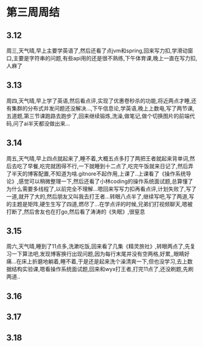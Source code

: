# 第三周周结
## 3.12
  周三,天气晴,早上主要学英语了,然后还看了点jvm和spring,回来写力扣,学滑动窗口,主要是字符串的问题,有些api用的还是很不熟练,下午体育课,晚上一直在写力扣,人麻了
## 3.13
  周四,天气晴,早上学了英语,然后看点评,实现了优惠卷秒杀的功能,将近两点才睡,还有集群的分布式并发问题还没解决...,下午信息论,学英语,晚上上数电,写了两节课,五道题,第三节课跑路去跑步了,回来继续锻炼,洗澡,做笔记,做个切换图片的前端代码,问了ai半天都没做出来...
## 3.14
  周五,天气晴,早上四点就起来了,睡不着,大概五点多打了两把王者就起来背单词,然后去吃了早餐,吃完就困得不行,一下就睡到十二点了,吃完午饭就来日记了,然后弄了半天的博客配置,不知道为啥.gitnore不起作用,上课了..上课看了《操作系统导论》,感觉可以稍微整理一下,然后还看了小林coding的操作系统面试题,总算懂了为什么需要多线程了,以前完全不理解...嗯回来写写力扣再看点评,计划失败了,写了一道,就开了大的,然后朋友又叫我去打王者...转眼八点半了,继续写吧,写了两道,写的主题是矩阵,硬生生写了四道,燃尽了...在学点评的时候,兄弟们打视频聊天,嗯被打断了,然后舍友也在打go,然后看了涛涛的《失眠》,很窒息
## 3.15
  周六,天气晴,睡到了11点多,洗漱吃饭,回来看了几集《精灵旅社》,转眼两点了,先复习一下算法吧,发现博客换行出现问题,因为每行末尾并没有空两格,好累,,眼睛好痛...在床上折磨地躺着,睡不着,于是还是起来洗个澡清爽一下,但也没学习,去上数据结构实验课,嗯看操作系统面试题,回来和wyx打王者,打完11点了,还没刷题,先刷两道..
## 3.16

## 3.17

## 3.18